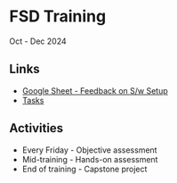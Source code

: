 # FSD Training
Oct - Dec 2024

## Links
- [Google Sheet - Feedback on S/w Setup](https://docs.google.com/spreadsheets/d/1cN22RSg9QZIKSnJjBJODqq8zosfNIeFyD40hoiAzppU/edit?usp=sharing)
- [Tasks](https://docs.google.com/spreadsheets/d/10G59vSyykdzWoUrK_CbA4GHObp4EfaCoCYaGuqdd6Rw/edit?usp=sharing)

## Activities
- Every Friday - Objective assessment
- Mid-training - Hands-on assessment
- End of training - Capstone project